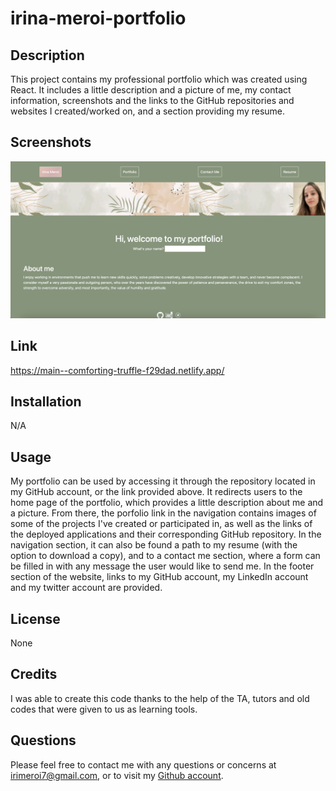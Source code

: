 # irina-meroi-portfolio

## Description
This project contains my professional portfolio which was created using React. It includes a little description and a picture of me, my contact information, screenshots and the links to the GitHub repositories and websites I created/worked on, and a section providing my resume.

## Screenshots
![](./public/assets/images/Portfolio.png)

## Link
https://main--comforting-truffle-f29dad.netlify.app/

## Installation
N/A

## Usage
My portfolio can be used by accessing it through the repository located in my GitHub account, or the link provided above. It redirects users to the home page of the portfolio, which provides a little description about me and a picture. From there, the porfolio link in the navigation contains images of some of the projects I've created or participated in, as well as the links of the deployed applications and their corresponding GitHub repository. In the navigation section, it can also be found a path to my resume (with the option to download a copy), and to a contact me section, where a form can be filled in with any message the user would like to send me. In the footer section of the website, links to my GitHub account, my LinkedIn account and my twitter account are provided.

## License
None

## Credits
I was able to create this code thanks to the help of the TA, tutors and old codes that were given to us as learning tools.

## Questions
Please feel free to contact me with any questions or concerns at [irimeroi7@gmail.com](mailto:irimeroi7@gmail.com), or to visit my [Github account](https://github.com/irimeroi).